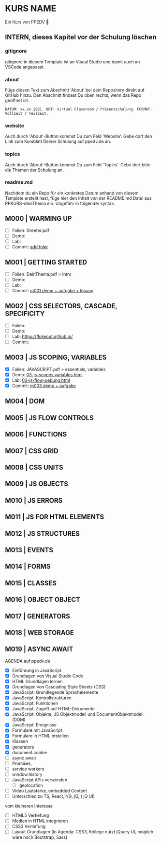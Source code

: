 # KURS NAME

Ein Kurs von PPEDV :rocket:

## INTERN, dieses Kapitel vor der Schulung löschen

### gitignore

gitignore in diesem Template ist an Visual Studio und damit auch an VSCode angepasst.

### about

Füge diesen Text zum Abschnitt 'About' bei dem Repository direkt auf GitHub hinzu. Den Abschnitt findest Du oben rechts, wenn das Repo geöffnet ist.

`DATUM: xx.xx.2021. ORT: virtual Classroom / Präsenzschulung. FORMAT: Vollzeit / Teilzeit.`

### website

Auch durch 'About'-Button kommst Du zum Feld 'Website'. Gebe dort den Link zum Kursblatt Deiner Schulung auf ppedv.de an.

### topics

Auch durch 'About'-Button kommst Du zum Feld 'Topics'. Gebe dort bitte die Themen der Schulung an.

### readme.md

Nachdem du ein Repo für ein konkretes Datum anhand von diesem Template erstellt hast, füge hier den Inhalt von der README.md Datei aus PPKURS-deinThema ein. Ungefähr in folgender syntax.

## M000 | WARMING UP

- [ ] Folien: Greeter.pdf
- [ ] Demo:
- [ ] Lab:
- [ ] Commit: [add foler](https://github.com/ppedvAG/2021-08-02-js-html-css/commit/631c457c457b0ea3984294141347b80b3c205b45)
  
## M001 | GETTING STARTED

- [ ] Folien: DeinThema.pdf > Intro
- [ ] Demo:
- [ ] Lab:
- [ ] Commit: [m001 demo + aufgabe + lösung](https://github.com/ppedvAG/2021-08-02-js-html-css/commit/3189421db52e2d2d895b92118f8a72a0e95b24c9)

## M002 | CSS SELECTORS, CASCADE, SPECIFICITY

- [ ] Folien:
- [ ] Demo:
- [ ] Lab: <https://flukeout.github.io/>
- [ ] Commit:

## M003 | JS SCOPING, VARIABLES

- [x] Folien: JAVASCRIPT.pdf > essentials, variables
- [x] Demo: [03-js-scopes.variables.html](TRAINER/03-js-scopes-variables.html)
- [x] Lab: [03-js-flow-uebung.html](TRAINER/03-js-flow-uebung.html)
- [x] Commit: [m003 demo + aufgabe](https://github.com/ppedvAG/2021-08-02-js-html-css/commit/62bd57ffefa641cf06c58f5cfe12abbec29ad83d)

## M004 | DOM

## M005 | JS FLOW CONTROLS

## M006 | FUNCTIONS

## M007 | CSS GRID

## M008 | CSS UNITS

## M009 | JS OBJECTS

## M010 | JS ERRORS

## M011 | JS FOR HTML ELEMENTS

## M012 | JS STRUCTURES

## M013 | EVENTS

## M014 | FORMS

## M015 | CLASSES

## M016 | OBJECT OBJECT

## M017 | GENERATORS

## M018 | WEB STORAGE

## M019 | ASYNC AWAIT

AGENDA auf ppedv.de

- [x] Einführung in JavaScript
- [x] Grundlagen von Visual Studio Code
- [x] HTML Grundlagen lernen
- [x] Grundlagen von Cascading Style Sheets (CSS)
- [x] JavaScript: Grundlegende Sprachelemente
- [x] JavaScript: Kontrollstrukturen
- [x] JavaScript: Funktionen
- [x] JavaScript: Zugriff auf HTML-Dokumente
- [x] JavaScript: Objekte, JS Objektmodell und DocumentObjektmodell (DOM)
- [x] JavaScript: Ereignisse
- [x] Formulare mit JavaScript
- [x] Formulare in HTML erstellen
- [x] Klassen
- [x] generators
- [x] document.cookie
- [ ] async await
- [ ] Promises,
- [ ] service workers
- [ ] window.history
- [ ] JavaScript APIs verwenden
  - [ ] geolocation
- [ ] Video Lautstärke, embedded Content
- [ ] Unterschied zu TS, React, NG, jQ, ( jQ UI)

vom kleineren Interesse

- [ ] HTML5 Vertiefung
- [ ] Medien in HTML integrieren
- [ ] CSS3 Vertiefung
- [ ] Layout Grundlagen (In Agenda: CSS3, Kollege nutzt jQuery UI, möglich wäre noch Bootstrap, Sass)
